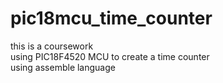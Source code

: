 # pic18mcu_time_counter
this is a coursework<br>
using PIC18F4520 MCU to create a time counter<br>
using assemble language
